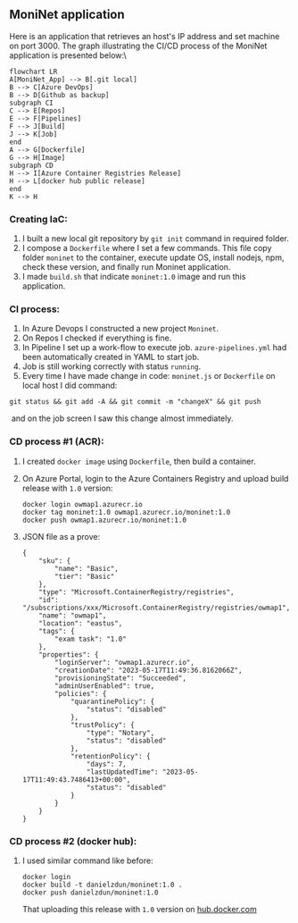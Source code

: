 ## MoniNet application

Here is an application that retrieves an host's IP address and set machine on port 3000. 
The graph illustrating the CI/CD process of the MoniNet application is presented below:\

```mermaid
flowchart LR
A[MoniNet_App] --> B[.git local]
B --> C[Azure DevOps]
B --> D[Github as backup]
subgraph CI
C --> E[Repos]
E --> F[Pipelines]
F --> J[Build]
J --> K[Job]
end
A --> G[Dockerfile]
G --> H[Image]
subgraph CD
H --> I[Azure Container Registries Release]
H --> L[docker hub public release]
end
K --> H
```

### Creating IaC:

1. I built a new local git repository by `git init` command in required folder.
2. I compose a `Dockerfile` where I set a few commands. This file copy folder `moninet` to the container, execute update OS, install nodejs, npm, check these version, and finally run Moninet application.
3. I made `build.sh` that indicate `moninet:1.0` image and run this application.

### CI process:

1. In Azure Devops I constructed a new project `Moninet`.
2. On Repos I checked if everything is fine.
3. In Pipeline I set up a work-flow to execute job. `azure-pipelines.yml` had been automatically created in YAML to start job. 
4. Job is still working correctly with status `running`.
5. Every time I have made change in code: `moninet.js`  or `Dockerfile` on local host I did command:

```
git status && git add -A && git commit -m "changeX" && git push
```

​      and on the job screen I saw this change almost immediately.

### CD process #1 (ACR):

1. I created `docker image` using `Dockerfile`, then build a container.

2. On Azure Portal, login to the Azure Containers Registry and upload build release with `1.0` version:

   ```
   docker login owmap1.azurecr.io
   docker tag moninet:1.0 owmap1.azurecr.io/moninet:1.0
   docker push owmap1.azurecr.io/moninet:1.0
   ```

3. JSON file as a prove:

   ``` 
   {
       "sku": {
           "name": "Basic",
           "tier": "Basic"
       },
       "type": "Microsoft.ContainerRegistry/registries",
       "id": "/subscriptions/xxx/Microsoft.ContainerRegistry/registries/owmap1",
       "name": "owmap1",
       "location": "eastus",
       "tags": {
           "exam task": "1.0"
       },
       "properties": {
           "loginServer": "owmap1.azurecr.io",
           "creationDate": "2023-05-17T11:49:36.8162066Z",
           "provisioningState": "Succeeded",
           "adminUserEnabled": true,
           "policies": {
               "quarantinePolicy": {
                   "status": "disabled"
               },
               "trustPolicy": {
                   "type": "Notary",
                   "status": "disabled"
               },
               "retentionPolicy": {
                   "days": 7,
                   "lastUpdatedTime": "2023-05-17T11:49:43.7486413+00:00",
                   "status": "disabled"
               }
           }
       }
   }
   ```

### CD process #2 (docker hub):

1. I used similar command like before:

   ```
   docker login
   docker build -t danielzdun/moninet:1.0 .
   docker push danielzdun/moninet:1.0
   ```

   That uploading this release with `1.0` version on [hub.docker.com](https://hub.docker.com/) 

   